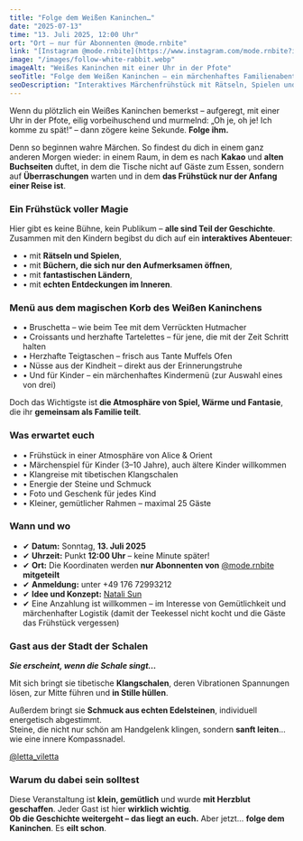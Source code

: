 ```yaml
---
title: "Folge dem Weißen Kaninchen…"
date: "2025-07-13"
time: "13. Juli 2025, 12:00 Uhr"
ort: "Ort – nur für Abonnenten @mode.rnbite"
link: "[Instagram @mode.rnbite](https://www.instagram.com/mode.rnbite?igsh=NWtwbWpleHhjZDJq)"
image: "/images/follow-white-rabbit.webp"
imageAlt: "Weißes Kaninchen mit einer Uhr in der Pfote"
seoTitle: "Folge dem Weißen Kaninchen – ein märchenhaftes Familienabenteuer in München"
seoDescription: "Interaktives Märchenfrühstück mit Rätseln, Spielen und Magie für die ganze Familie in München – nur mit Anmeldung!"
---
```


Wenn du plötzlich ein Weißes Kaninchen bemerkst – aufgeregt, mit einer Uhr in der Pfote, eilig vorbeihuschend und murmelnd: „Oh je, oh je! Ich komme zu spät!“ – dann zögere keine Sekunde. **Folge ihm.**

Denn so beginnen wahre Märchen. So findest du dich in einem ganz anderen Morgen wieder: in einem Raum, in dem es nach **Kakao** und **alten Buchseiten** duftet, in dem die Tische nicht auf Gäste zum Essen, sondern auf **Überraschungen** warten und in dem **das Frühstück nur der Anfang einer Reise ist**.

### Ein Frühstück voller Magie

Hier gibt es keine Bühne, kein Publikum – **alle sind Teil der Geschichte**. Zusammen mit den Kindern begibst du dich auf ein **interaktives Abenteuer**:
- • mit **Rätseln und Spielen**,
- • mit **Büchern, die sich nur den Aufmerksamen öffnen**,
- • mit **fantastischen Ländern**,
- • mit **echten Entdeckungen im Inneren**.

### Menü aus dem magischen Korb des Weißen Kaninchens

- • Bruschetta – wie beim Tee mit dem Verrückten Hutmacher  
- • Croissants und herzhafte Tartelettes – für jene, die mit der Zeit Schritt halten  
- • Herzhafte Teigtaschen – frisch aus Tante Muffels Ofen  
- • Nüsse aus der Kindheit – direkt aus der Erinnerungstruhe  
- • Und für Kinder – ein märchenhaftes Kindermenü (zur Auswahl eines von drei)

Doch das Wichtigste ist **die Atmosphäre von Spiel, Wärme und Fantasie**, die ihr **gemeinsam als Familie teilt**.

### Was erwartet euch

- • Frühstück in einer Atmosphäre von Alice & Orient  
- • Märchenspiel für Kinder (3–10 Jahre), auch ältere Kinder willkommen  
- • Klangreise mit tibetischen Klangschalen  
- • Energie der Steine und Schmuck  
- • Foto und Geschenk für jedes Kind  
- • Kleiner, gemütlicher Rahmen – maximal 25 Gäste

### Wann und wo

- ✔ **Datum:** Sonntag, **13. Juli 2025**  
- ✔ **Uhrzeit:** Punkt **12:00 Uhr** – keine Minute später!  
- ✔ **Ort:** Die Koordinaten werden **nur Abonnenten von** [@mode.rnbite](https://www.instagram.com/mode.rnbite?igsh=NWtwbWpleHhjZDJq) **mitgeteilt**  
- ✔ **Anmeldung:** unter +49 176 72993212  
- ✔ **Idee und Konzept:** [Natali Sun](https://www.instagram.com/orangesunstudio?igsh=MXZ4bnBnY29qY2cwMg==)  
- ✔ Eine Anzahlung ist willkommen – im Interesse von Gemütlichkeit und märchenhafter Logistik (damit der Teekessel nicht kocht und die Gäste das Frühstück vergessen)

### Gast aus der Stadt der Schalen

_**Sie erscheint, wenn die Schale singt…**_

Mit sich bringt sie tibetische **Klangschalen**, deren Vibrationen Spannungen lösen, zur Mitte führen und **in Stille hüllen**.

Außerdem bringt sie **Schmuck aus echten Edelsteinen**, individuell energetisch abgestimmt.  
Steine, die nicht nur schön am Handgelenk klingen, sondern **sanft leiten**… wie eine innere Kompassnadel.

[@letta_viletta](https://www.instagram.com/letta_viletta?igsh=MXhlcGcyZGM0enl0Yw==)

### Warum du dabei sein solltest

Diese Veranstaltung ist **klein, gemütlich** und wurde **mit Herzblut geschaffen**. Jeder Gast ist hier **wirklich wichtig**.  
**Ob die Geschichte weitergeht – das liegt an euch.** Aber jetzt… **folge dem Kaninchen**. Es **eilt schon**.
